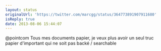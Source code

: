 ```yaml
---
layout: status
originalUrl: 'https://twitter.com/marcgg/status/364773891907911680'
isReply: true
date: 2013-08-06 15:44:07
---
```


@pointcom Tous mes documents papier, je veux plus avoir un seul truc papier d'important qui ne soit pas backé / searchable
